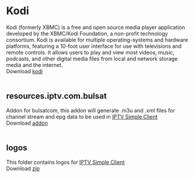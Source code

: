 # Kodi
Kodi (formerly XBMC) is a free and open source media player application developed by the XBMC/Kodi Foundation, a non-profit technology consortium. Kodi is available for multiple operating-systems and hardware platforms, featuring a 10-foot user interface for use with televisions and remote controls. It allows users to play and view most videos, music, podcasts, and other digital media files from local and network storage media and the internet.
<br />
Download [kodi](https://kodi.tv/)
<br /><br />

## resources.iptv.com.bulsat
Addon for bulsatcom, this addon will generate .m3u and .xml files for channel stream and epg data to be used in [IPTV Simple Client](http://kodi.wiki/view/Add-on:IPTV_Simple_Client)
<br />
Download [addon](https://github.com/vastril4o/kodi/raw/master/resources.iptv.com.bulsat.zip)
<br /><br />

## logos
This folder contains logos for [IPTV Simple Client](http://kodi.wiki/view/Add-on:IPTV_Simple_Client)
<br />
Download [zip](https://github.com/vastril4o/kodi/raw/master/logos_256.zip)
<br /><br />
